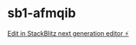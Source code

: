 # sb1-afmqib

[Edit in StackBlitz next generation editor ⚡️](https://stackblitz.com/~/github.com/contactxpai/sb1-afmqib)